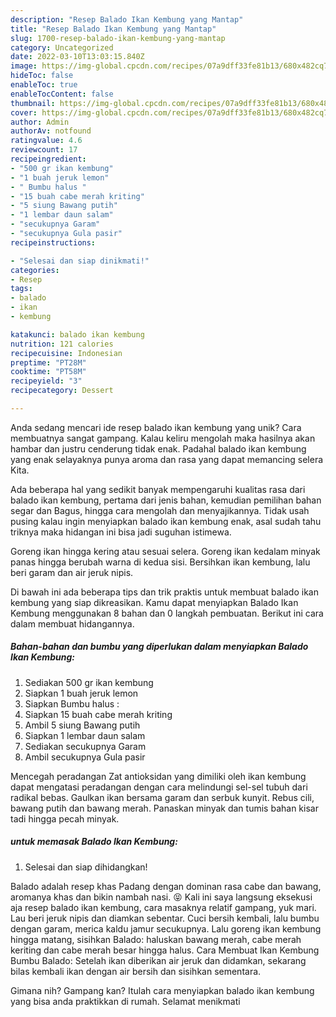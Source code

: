 ```yaml
---
description: "Resep Balado Ikan Kembung yang Mantap"
title: "Resep Balado Ikan Kembung yang Mantap"
slug: 1700-resep-balado-ikan-kembung-yang-mantap
category: Uncategorized
date: 2022-03-10T13:03:15.840Z
image: https://img-global.cpcdn.com/recipes/07a9dff33fe81b13/680x482cq70/balado-ikan-kembung-foto-resep-utama.jpg
hideToc: false
enableToc: true
enableTocContent: false
thumbnail: https://img-global.cpcdn.com/recipes/07a9dff33fe81b13/680x482cq70/balado-ikan-kembung-foto-resep-utama.jpg
cover: https://img-global.cpcdn.com/recipes/07a9dff33fe81b13/680x482cq70/balado-ikan-kembung-foto-resep-utama.jpg
author: Admin
authorAv: notfound
ratingvalue: 4.6
reviewcount: 17
recipeingredient:
- "500 gr ikan kembung"
- "1 buah jeruk lemon"
- " Bumbu halus "
- "15 buah cabe merah kriting"
- "5 siung Bawang putih"
- "1 lembar daun salam"
- "secukupnya Garam"
- "secukupnya Gula pasir"
recipeinstructions:

- "Selesai dan siap dinikmati!"
categories:
- Resep
tags:
- balado
- ikan
- kembung

katakunci: balado ikan kembung 
nutrition: 121 calories
recipecuisine: Indonesian
preptime: "PT28M"
cooktime: "PT58M"
recipeyield: "3"
recipecategory: Dessert

---
```





Anda sedang mencari ide resep balado ikan kembung yang unik? Cara membuatnya sangat gampang. Kalau keliru mengolah maka hasilnya akan hambar dan justru cenderung tidak enak. Padahal balado ikan kembung yang enak selayaknya punya aroma dan rasa yang dapat memancing selera Kita.





Ada beberapa hal yang sedikit banyak mempengaruhi kualitas rasa dari balado ikan kembung, pertama dari jenis bahan, kemudian pemilihan bahan segar dan Bagus, hingga cara mengolah dan menyajikannya. Tidak usah pusing kalau ingin menyiapkan balado ikan kembung enak,      asal sudah tahu triknya maka hidangan ini bisa jadi suguhan istimewa.














Goreng ikan hingga kering atau sesuai selera. Goreng ikan kedalam minyak panas hingga berubah warna di kedua sisi. Bersihkan ikan kembung, lalu beri garam dan air jeruk nipis.






Di bawah ini ada beberapa tips dan trik praktis untuk membuat balado ikan kembung yang siap dikreasikan. Kamu dapat menyiapkan Balado Ikan Kembung menggunakan 8 bahan dan 0 langkah pembuatan. Berikut ini cara dalam membuat hidangannya.

<!--inarticleads1-->

##### Bahan-bahan dan bumbu yang diperlukan dalam menyiapkan Balado Ikan Kembung:

1. Sediakan 500 gr ikan kembung
1. Siapkan 1 buah jeruk lemon
1. Siapkan  Bumbu halus :
1. Siapkan 15 buah cabe merah kriting
1. Ambil 5 siung Bawang putih
1. Siapkan 1 lembar daun salam
1. Sediakan secukupnya Garam
1. Ambil secukupnya Gula pasir


Mencegah peradangan Zat antioksidan yang dimiliki oleh ikan kembung dapat mengatasi peradangan dengan cara melindungi sel-sel tubuh dari radikal bebas. Gaulkan ikan bersama garam dan serbuk kunyit. Rebus cili, bawang putih dan bawang merah. Panaskan minyak dan tumis bahan kisar tadi hingga pecah minyak. 

<!--inarticleads2-->

#####  untuk memasak Balado Ikan Kembung:


1. Selesai dan siap dihidangkan!

Balado adalah resep khas Padang dengan dominan rasa cabe dan bawang, aromanya khas dan bikin nambah nasi. 😝 Kali ini saya langsung eksekusi aja resep balado ikan kembung, cara masaknya relatif gampang, yuk mari. Lau beri jeruk nipis dan diamkan sebentar. Cuci bersih kembali, lalu bumbu dengan garam, merica kaldu jamur secukupnya. Lalu goreng ikan kembung hingga matang, sisihkan Balado: haluskan bawang merah, cabe merah keriting dan cabe merah besar hingga halus. Cara Membuat Ikan Kembung Bumbu Balado: Setelah ikan diberikan air jeruk dan didamkan, sekarang bilas kembali ikan dengan air bersih dan sisihkan sementara. 

Gimana nih? Gampang kan? Itulah cara menyiapkan balado ikan kembung yang bisa anda praktikkan di rumah. Selamat menikmati
